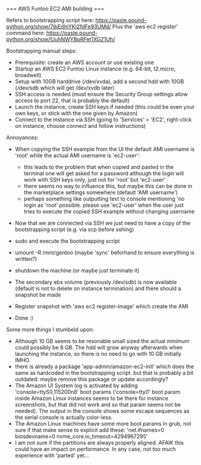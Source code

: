  === AWS Funtoo EC2 AMI building ===

 Refers to bootstrapping script here: https://paste.pound-python.org/show/7ibEdhjYKj2fdFe93UMd/
 Plus the 'aws ec2 register' command here: https://paste.pound-python.org/show/fJuhNWYBpRFet1XGZ1Uh/

 Bootstrapping manual steps:

 * Prerequisite: create an AWS account or use existing one
 * Startup an AWS EC2 Funtoo Linux instance (e.g. 64-bit, t2.micro, broadwell) 
 * Setup with 10GB harddrive (/dev/xvda), add a second hdd with 10GB (/dev/sdb which will get /dev/xvdb later)
 * SSH access is needed (must ensure the Security Group settings allow access to port 22, that is probably the default)
 * Launch the instance, create SSH keys if needed (this could be even your own keys, or stick with the one given by Amazon)
 * Connect to the instance via SSH (going to 'Services' > 'EC2', right-click on instance, choose connect and follow instructions)
 
 Annoyances:
 
  * When copying the SSH example from the UI the default AMI username is 'root' while the actual AMI username is 'ec2-user':
    - this leads to the problem that when copied and pasted in the terminal one will get asked for a password although
      the login will work with SSH keys only, just not for 'root' but 'ec2-user'
    - there seems no way to influence this, but maybe this can be done in the marketplace settings somewhere (default 'AMI username')
    - perhaps something like outputting text to console mentioning 'no login as 'root' possible. please use 'ec2-user'
      when the user just tries to execute the copied SSH example without changing username
      
 * Now that we are connected via SSH we just need to have a copy of the bootstrapping script (e.g. via scp before sshing)
 * sudo and execute the bootstrapping script
 * umount -R /mnt/gentoo (maybe 'sync' beforhand to ensure everything is written?)
 * shutdown the machine (or maybe just terminate it)
 * The secondary ebs volume (previously /dev/sdb) is now available (default is not to delete on instance termination)
   and there should a snapshot be made
 * Register snapshot with 'aws ec2 register-image' which create the AMI
 * Done :)
 
 Some more things I stumbeld upon:
 
 * Although 10 GB seems to be resonable small sized the actual minimum could possibly be 8 GB. The hdd will grow anyway
   afterwards when launching the instance, so there is no need to go with 10 GB initially IMHO.
 * there is already a package 'app-admin/amazon-ec2-init' which does the same as hardcoded in the bootstrapping script.
   but that is probably a bit outdated: maybe remove this package or update accordingly?
 * The Amazon UI System log is activated by adding 'console=ttyS0,115200n8' boot params ('console=tty0' boot param inside
   Amazon Linux instances seems to be there for instance screenshots, but that did not work and so that param seems
   not be needed). The output in the console shows some escape sequences as the serial console is actually color-less.
 * The Amazon Linux machines have some more boot params in grub, not sure if that make sense to explicit add these:
   'net.ifnames=0 biosdevname=0 nvme_core.io_timeout=4294967295'
 * I am not sure if the partitions are always properly aligned. AFAIK this could have an impact on performance. In any case,
   not too much experience with 'parted' yet...
